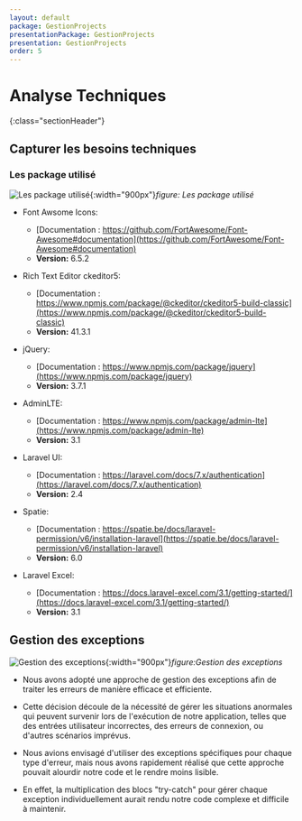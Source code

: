 ```yaml
---
layout: default
package: GestionProjects
presentationPackage: GestionProjects
presentation: GestionProjects
order: 5
---
```


# Analyse Techniques
{:class="sectionHeader"}

<!-- new slide -->

## Capturer les besoins techniques

### Les package utilisé

![Les package utilisé](/lab_crud/Analyse-Techniques/package-utilisé/images/package.jpg){:width="900px"}*figure: Les package utilisé*

<!-- note -->

- Font Awsome Icons:
  - [Documentation : https://github.com/FortAwesome/Font-Awesome#documentation](https://github.com/FortAwesome/Font-Awesome#documentation)
  - **Version:** 6.5.2

- Rich Text Editor ckeditor5:
  - [Documentation : https://www.npmjs.com/package/@ckeditor/ckeditor5-build-classic](https://www.npmjs.com/package/@ckeditor/ckeditor5-build-classic)
  - **Version:** 41.3.1

- jQuery:
  - [Documentation : https://www.npmjs.com/package/jquery](https://www.npmjs.com/package/jquery)
  - **Version:** 3.7.1

- AdminLTE:
  - [Documentation : https://www.npmjs.com/package/admin-lte](https://www.npmjs.com/package/admin-lte)
  - **Version:** 3.1

- Laravel UI:
  - [Documentation : https://laravel.com/docs/7.x/authentication](https://laravel.com/docs/7.x/authentication)
  - **Version:** 2.4

- Spatie:
  - [Documentation : https://spatie.be/docs/laravel-permission/v6/installation-laravel](https://spatie.be/docs/laravel-permission/v6/installation-laravel)
  - **Version:** 6.0

- Laravel Excel:
  - [Documentation : https://docs.laravel-excel.com/3.1/getting-started/](https://docs.laravel-excel.com/3.1/getting-started/)
  - **Version:** 3.1

<!-- new slide -->

## Gestion des exceptions 

![Gestion des exceptions](/lab_crud/Analyse-Techniques/Les-package-utilisé/images/exceptions.jpg){:width="900px"}*figure:Gestion des exceptions*

<!-- note -->
- Nous avons adopté une approche de gestion des exceptions afin de traiter les erreurs de manière efficace et efficiente.
  
-  Cette décision découle de la nécessité de gérer les situations anormales qui peuvent survenir lors de l'exécution de notre application, telles que des entrées utilisateur incorrectes, des erreurs de connexion, ou d'autres scénarios imprévus.

- Nous avions envisagé d'utiliser des exceptions spécifiques pour chaque type d'erreur, mais nous avons rapidement réalisé que cette approche pouvait alourdir notre code et le rendre moins lisible.
  
-  En effet, la multiplication des blocs "try-catch" pour gérer chaque exception individuellement aurait rendu notre code complexe et difficile à maintenir.
  
<!-- new slide -->